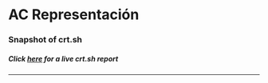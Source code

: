 # AC Representación
### Snapshot of crt.sh
##### Click [here](https://crt.sh/?q=8FD16A179944D5D1D420AF09405EDA7ABF2A9C742883E8C2F89E0D90AFAF754B) for a live crt.sh report

---
